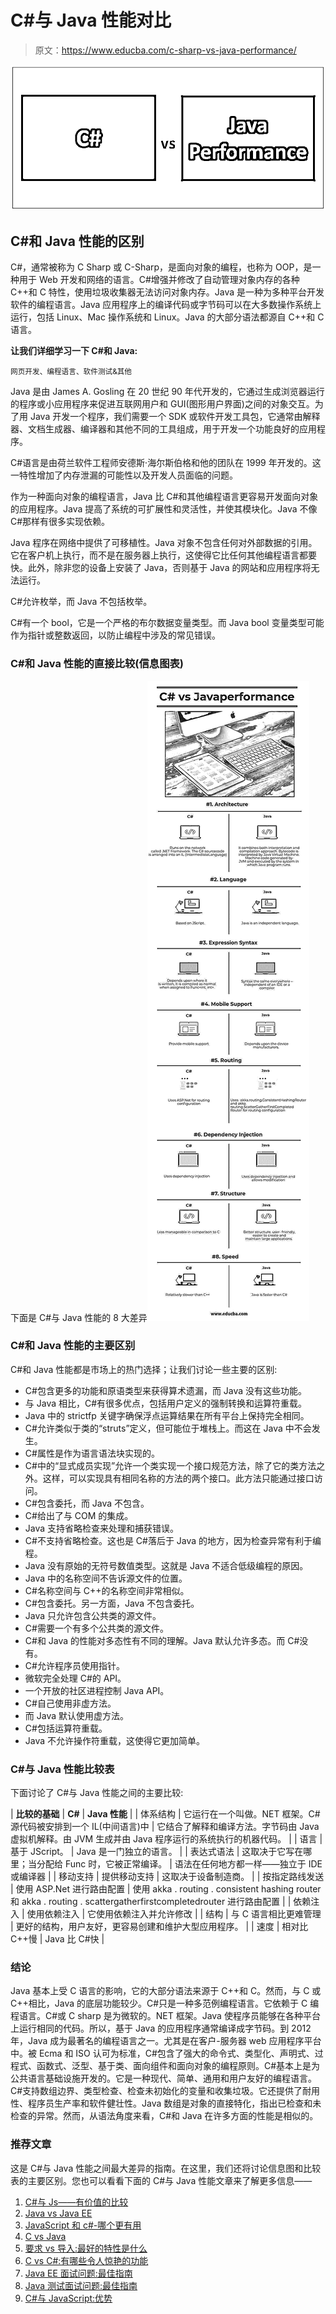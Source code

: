 # C#与 Java 性能对比

> 原文：<https://www.educba.com/c-sharp-vs-java-performance/>

![C# vs Java Performance](img/91d25e02f6ad3835bec694bc866e1a2f.png)



## C#和 Java 性能的区别

C#，通常被称为 C Sharp 或 C-Sharp，是面向对象的编程，也称为 OOP，是一种用于 Web 开发和网络的语言。C#增强并修改了自动管理对象内存的各种 C++和 C 特性，使用垃圾收集器无法访问对象内存。Java 是一种为多种平台开发软件的编程语言。Java 应用程序上的编译代码或字节码可以在大多数操作系统上运行，包括 Linux、Mac 操作系统和 Linux。Java 的大部分语法都源自 C++和 C 语言。

**让我们详细学习一下 C#和 Java:**

<small>网页开发、编程语言、软件测试&其他</small>

Java 是由 James A. Gosling 在 20 世纪 90 年代开发的，它通过生成浏览器运行的程序或小应用程序来促进互联网用户和 GUI(图形用户界面)之间的对象交互。为了用 Java 开发一个程序，我们需要一个 SDK 或软件开发工具包，它通常由解释器、文档生成器、编译器和其他不同的工具组成，用于开发一个功能良好的应用程序。

C#语言是由荷兰软件工程师安德斯·海尔斯伯格和他的团队在 1999 年开发的。这一特性增加了内存泄漏的可能性以及开发人员面临的问题。

作为一种面向对象的编程语言，Java 比 C#和其他编程语言更容易开发面向对象的应用程序。Java 提高了系统的可扩展性和灵活性，并使其模块化。Java 不像 C#那样有很多实现依赖。

Java 程序在网络中提供了可移植性。Java 对象不包含任何对外部数据的引用。它在客户机上执行，而不是在服务器上执行，这使得它比任何其他编程语言都要快。此外，除非您的设备上安装了 Java，否则基于 Java 的网站和应用程序将无法运行。

C#允许枚举，而 Java 不包括枚举。

C#有一个 bool，它是一个严格的布尔数据变量类型。而 Java bool 变量类型可能作为指针或整数返回，以防止编程中涉及的常见错误。

### C#和 Java 性能的直接比较(信息图表)

下面是 C#与 Java 性能的 8 大差异![C# VS Java Performance Infographics](img/00b32759c729708880f81d2da73ad73e.png)



### C#和 Java 性能的主要区别

C#和 Java 性能都是市场上的热门选择；让我们讨论一些主要的区别:

*   C#包含更多的功能和原语类型来获得算术遗漏，而 Java 没有这些功能。
*   与 Java 相比，C#有很多优点，包括用户定义的强制转换和运算符重载。
*   Java 中的 strictfp 关键字确保浮点运算结果在所有平台上保持完全相同。
*   C#允许类似于类的“struts”定义，但可能位于堆栈上。而这在 Java 中不会发生。
*   C#属性是作为语言语法块实现的。
*   C#中的“显式成员实现”允许一个类实现一个接口规范方法，除了它的类方法之外。这样，可以实现具有相同名称的方法的两个接口。此方法只能通过接口访问。
*   C#包含委托，而 Java 不包含。
*   C#给出了与 COM 的集成。
*   Java 支持省略检查来处理和捕获错误。
*   C#不支持省略检查。这也是 C#落后于 Java 的地方，因为检查异常有利于编程。
*   Java 没有原始的无符号数值类型。这就是 Java 不适合低级编程的原因。
*   Java 中的名称空间不告诉源文件的位置。
*   C#名称空间与 C++的名称空间非常相似。
*   C#包含委托。另一方面，Java 不包含委托。
*   Java 只允许包含公共类的源文件。
*   C#需要一个有多个公共类的源文件。
*   C#和 Java 的性能对多态性有不同的理解。Java 默认允许多态。而 C#没有。
*   C#允许程序员使用指针。
*   微软完全处理 C#的 API。
*   一个开放的社区进程控制 Java API。
*   C#自己使用非虚方法。
*   而 Java 默认使用虚方法。
*   C#包括运算符重载。
*   Java 不允许操作符重载，这使得它更加简单。

### C#与 Java 性能比较表

下面讨论了 C#与 Java 性能之间的主要比较:

| **比较的基础** | **C#** | **Java 性能** |
| 体系结构 | 它运行在一个叫做。NET 框架。C#源代码被安排到一个 IL(中间语言)中 | 它结合了解释和编译方法。字节码由 Java 虚拟机解释。由 JVM 生成并由 Java 程序运行的系统执行的机器代码。 |
| 语言 | 基于 JScript。 | Java 是一门独立的语言。 |
| 表达式语法 | 这取决于它写在哪里；当分配给 Func <int int="">时，它被正常编译。</int> | 语法在任何地方都一样——独立于 IDE 或编译器 |
| 移动支持 | 提供移动支持 | 这取决于设备制造商。 |
| 按指定路线发送 | 使用 ASP.Net 进行路由配置 | 使用 akka . routing . consistent hashing router 和 akka . routing . scattergatherfirstcompletedrouter 进行路由配置 |
| 依赖注入 | 使用依赖注入 | 它使用依赖注入并允许修改 |
| 结构 | 与 C 语言相比更难管理 | 更好的结构，用户友好，更容易创建和维护大型应用程序。 |
| 速度 | 相对比 C++慢 | Java 比 C#快 |

### 结论

Java 基本上受 C 语言的影响，它的大部分语法来源于 C++和 C。然而，与 C 或 C++相比，Java 的底层功能较少。C#只是一种多范例编程语言。它依赖于 C 编程语言。C#或 C sharp 是为微软的。NET 框架。Java 使程序员能够在各种平台上运行相同的代码。所以，基于 Java 的应用程序通常编译成字节码。到 2012 年，Java 成为最著名的编程语言之一。尤其是在客户-服务器 web 应用程序平台中。被 Ecma 和 ISO 认可为标准，C#包含了强大的命令式、类型化、声明式、过程式、函数式、泛型、基于类、面向组件和面向对象的编程原则。C#基本上是为公共语言基础设施开发的。它是一种现代、简单、通用和用户友好的编程语言。C#支持数组边界、类型检查、检查未初始化的变量和收集垃圾。它还提供了耐用性、程序员生产率和软件健壮性。Java 数组是对象的直接特化，指出已检查和未检查的异常。然而，从语法角度来看，C#和 Java 在许多方面的性能是相似的。

### 推荐文章

这是 C#与 Java 性能之间最大差异的指南。在这里，我们还将讨论信息图和比较表的主要区别。您也可以看看下面的 C#与 Java 性能文章来了解更多信息——

1.  [C#与 Js——有价值的比较](https://www.educba.com/c-sharp-vs-js/)
2.  [Java vs Java EE](https://www.educba.com/java-vs-java-ee/)
3.  [JavaScript 和 c#-哪个更有用](https://www.educba.com/c-sharp-vs-javascript/)
4.  [C vs Java](https://www.educba.com/c-vs-java/)
5.  [要求 vs 导入:最好的特性是什么](https://www.educba.com/require-vs-import/)
6.  [C vs C#:有哪些令人惊艳的功能](https://www.educba.com/c-vs-c-sharp/)
7.  [Java EE 面试问题:最佳指南](https://www.educba.com/java-ee-interview-questions/)
8.  [Java 测试面试问题:最佳指南](https://www.educba.com/java-testing-interview-questions/)
9.  [C#与 JavaScript:优势](https://www.educba.com/c-sharp-vs-javascript/)





